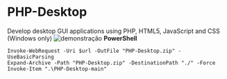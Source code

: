 # PHP-Desktop
Develop desktop GUI applications using PHP, HTML5, JavaScript and CSS (Windows only)
![demonstração](https://archive.org/download/php-desktop/PHP-Desktop.gif)
**PowerShell**
```$url = "https://github.com/pedrosdl/PHP-Desktop/archive/refs/heads/main.zip"
Invoke-WebRequest -Uri $url -OutFile "PHP-Desktop.zip" -UseBasicParsing
Expand-Archive -Path "PHP-Desktop.zip" -DestinationPath "./" -Force
Invoke-Item ".\PHP-Desktop-main"

